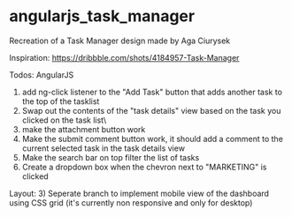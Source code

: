 # angularjs_task_manager
Recreation of a Task Manager design made by Aga Ciurysek

Inspiration: https://dribbble.com/shots/4184957-Task-Manager

Todos:
AngularJS 
1) add ng-click listener to the "Add Task" button that adds another task to the top of the tasklist
2) Swap out the contents of the "task details" view based on the task you clicked on the task list\
3) make the attachment button work 
4) Make the submit comment button work, it should add a comment to the current selected task in the task details view
5) Make the search bar on top filter the list of tasks 
6) Create a dropdown box when the chevron next to "MARKETING" is clicked 


Layout:
3) Seperate branch to implement mobile view of the dashboard using CSS grid (it's currently non responsive and only for desktop)
